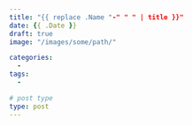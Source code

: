 ```yaml
---
title: "{{ replace .Name "-" " " | title }}"
date: {{ .Date }}
draft: true
image: "/images/some/path/"

categories: 
  -
tags:
  - 

# post type
type: post
---
```


